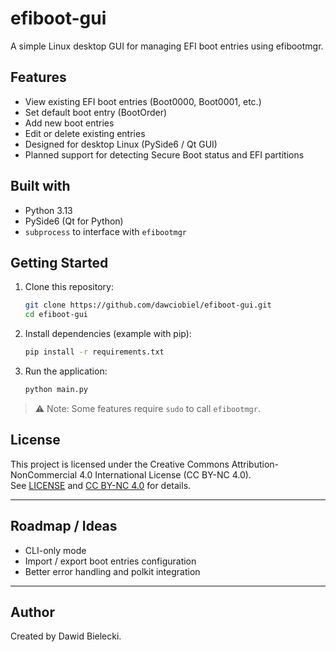 # efiboot-gui

A simple Linux desktop GUI for managing EFI boot entries using efibootmgr.

## Features
- View existing EFI boot entries (Boot0000, Boot0001, etc.)
- Set default boot entry (BootOrder)
- Add new boot entries
- Edit or delete existing entries
- Designed for desktop Linux (PySide6 / Qt GUI)
- Planned support for detecting Secure Boot status and EFI partitions

## Built with
- Python 3.13
- PySide6 (Qt for Python)
- `subprocess` to interface with `efibootmgr`

## Getting Started
1. Clone this repository:
    ```bash
    git clone https://github.com/dawciobiel/efiboot-gui.git
    cd efiboot-gui
    ```
2. Install dependencies (example with pip):
    ```bash
    pip install -r requirements.txt
    ```
3. Run the application:
    ```bash
    python main.py
    ```

> ⚠ Note: Some features require `sudo` to call `efibootmgr`.

## License
This project is licensed under the Creative Commons Attribution-NonCommercial 4.0 International License (CC BY-NC 4.0).  
See [LICENSE](LICENSE) and [CC BY-NC 4.0](https://creativecommons.org/licenses/by-nc/4.0/) for details.

---

## Roadmap / Ideas
- CLI-only mode
- Import / export boot entries configuration
- Better error handling and polkit integration

---

## Author
Created by Dawid Bielecki.
